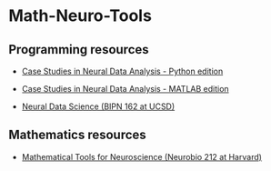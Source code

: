 # Math-Neuro-Tools

## Programming resources

- [Case Studies in Neural Data Analysis - Python edition](https://mark-kramer.github.io/Case-Studies-Python/intro.html)

- [Case Studies in Neural Data Analysis - MATLAB edition](https://mitpress.ublish.com/book/case-studies-neural-data-analysis)

- [Neural Data Science (BIPN 162 at UCSD)](https://github.com/BIPN162/Overview)

## Mathematics resources

- [Mathematical Tools for Neuroscience (Neurobio 212 at Harvard)](https://github.com/ebatty/MathToolsforNeuroscience)
